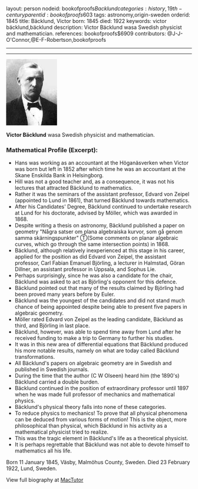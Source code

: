 layout: person
nodeid: bookofproofs$Backlund
categories: history,19th-century
parentid: bookofproofs$603
tags: astronomy,origin-sweden
orderid: 1845
title: Bäcklund, Victor
born: 1845
died: 1922
keywords: victor bäcklund,bäcklund
description: Victor Bäcklund wasa Swedish physicist and mathematician.
references: bookofproofs$6909
contributors: @J-J-O'Connor,@E-F-Robertson,bookofproofs

---



---

![Backlund.jpg](https://github.com/bookofproofs/bookofproofs.github.io/blob/main/_sources/_assets/images/portraits/Backlund.jpg?raw=true)

**Victor Bäcklund** wasa Swedish physicist and mathematician.

### Mathematical Profile (Excerpt):
* Hans was working as an accountant at the Höganäsverken when Victor was born but left in 1852 after which time he was an accountant at the Skane Enskilda Bank in Helsingborg.
* Hill was not a good teacher and, as a consequence, it was not his lectures that attracted Bäcklund to mathematics.
* Rather it was the seminars of the assistant professor, Edvard von Zeipel (appointed to Lund in 1861), that turned Bäcklund towards mathematics.
* After his Candidates' Degree, Bäcklund continued to undertake research at Lund for his doctorate, advised by Möller, which was awarded in 1868.
* Despite writing a thesis on astronomy, Bäcklund published a paper on geometry "Några satser om plana algebraiska kurvor, som gå genom samma skärningspunkter" Ⓣ(Some comments on planar algebraic curves, which go through the same intersection points)  in 1868.
* Bäcklund, although relatively inexperienced at this stage in his career, applied for the position as did Edvard von Zeipel, the assistant professor, Carl Fabian Emanuel Björling, a lecturer in Halmstad, Göran Dillner, an assistant professor in Uppsala, and Sophus Lie.
* Perhaps surprisingly, since he was also a candidate for the chair, Bäcklund was asked to act as Björling's opponent for this defence.
* Bäcklund pointed out that many of the results claimed by Björling had been proved many years before by Euler.
* Bäcklund was the youngest of the candidates and did not stand much chance of being appointed despite being able to present five papers in algebraic geometry.
* Möller rated Edvard von Zeipel as the leading candidate, Bäcklund as third, and Björling in last place.
* Bäcklund, however, was able to spend time away from Lund after he received funding to make a trip to Germany to further his studies.
* It was in this new area of differential equations that Bäcklund produced his more notable results, namely on what are today called Bäcklund transformations.
* All Bäcklund's papers on algebraic geometry are in Swedish and published in Swedish journals.
* During the time that the author (C W Olseen) heard him (the 1890's) Bäcklund carried a double burden.
* Bäcklund continued in the position of extraordinary professor until 1897 when he was made full professor of mechanics and mathematical physics.
* Bäcklund's physical theory falls into none of these categories.
* To reduce physics to mechanics! To prove that all physical phenomena can be deduced from various forms of motion! This is the object, more philosophical than physical, which Bäcklund in his activity as a mathematical physicist tried to realize.
* This was the tragic element in Bäcklund's life as a theoretical physicist.
* It is perhaps regrettable that Bäcklund was not able to devote himself to mathematics all his life.

Born 11 January 1845, Väsby, Malmöhus County, Sweden. Died 23 February 1922, Lund, Sweden.

View full biography at [MacTutor](https://mathshistory.st-andrews.ac.uk/Biographies/Backlund/)
